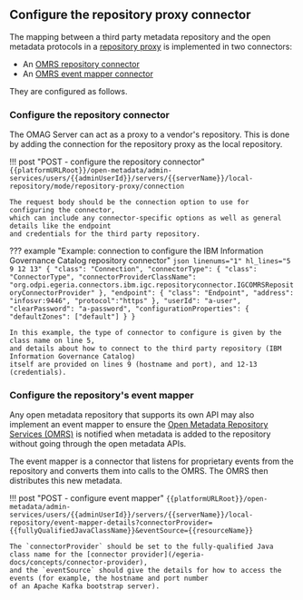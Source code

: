 <!-- SPDX-License-Identifier: CC-BY-4.0 -->
<!-- Copyright Contributors to the Egeria project. -->

## Configure the repository proxy connector

The mapping between a third party metadata repository and the open metadata protocols in a [repository proxy](/egeria-docs/concepts/repository-proxy) is implemented in two connectors:

- An [OMRS repository connector](/egeria-docs/connectors/repository-connector)
- An [OMRS event mapper connector](/egeria-docs/connectors/event-mapper-connector)

They are configured as follows.

### Configure the repository connector

The OMAG Server can act as a proxy to a vendor's repository. This is done by adding the connection for the repository proxy as the local repository.

!!! post "POST - configure the repository connector"
    ```
    {{platformURLRoot}}/open-metadata/admin-services/users/{{adminUserId}}/servers/{{serverName}}/local-repository/mode/repository-proxy/connection
    ```

    The request body should be the connection option to use for configuring the connector,
    which can include any connector-specific options as well as general details like the endpoint
    and credentials for the third party repository.

??? example "Example: connection to configure the IBM Information Governance Catalog repository connector"
    ```json linenums="1" hl_lines="5 9 12 13"
    {
      "class": "Connection",
      "connectorType": {
        "class": "ConnectorType",
        "connectorProviderClassName": "org.odpi.egeria.connectors.ibm.igc.repositoryconnector.IGCOMRSRepositoryConnectorProvider"
      },
      "endpoint": {
        "class": "Endpoint",
        "address": "infosvr:9446",
        "protocol":"https"
      },
      "userId": "a-user",
      "clearPassword": "a-password",
      "configurationProperties": {
        "defaultZones": ["default"]
      }
    }
    ```

    In this example, the type of connector to configure is given by the class name on line 5,
    and details about how to connect to the third party repository (IBM Information Governance Catalog)
    itself are provided on lines 9 (hostname and port), and 12-13 (credentials).

### Configure the repository's event mapper

Any open metadata repository that supports its own API may also implement an event mapper to ensure the [Open Metadata Repository Services (OMRS)](/egeria-docs/services/omrs) is notified when metadata is added to the repository without going through the open metadata APIs.

The event mapper is a connector that listens for proprietary events from the repository and converts them into calls to the OMRS. The OMRS then distributes this new metadata.

!!! post "POST - configure event mapper"
    ```
    {{platformURLRoot}}/open-metadata/admin-services/users/{{adminUserId}}/servers/{{serverName}}/local-repository/event-mapper-details?connectorProvider={{fullyQualifiedJavaClassName}}&eventSource={{resourceName}}
    ```

    The `connectorProvider` should be set to the fully-qualified Java class name for the [connector provider](/egeria-docs/concepts/connector-provider),
    and the `eventSource` should give the details for how to access the events (for example, the hostname and port number
    of an Apache Kafka bootstrap server).
